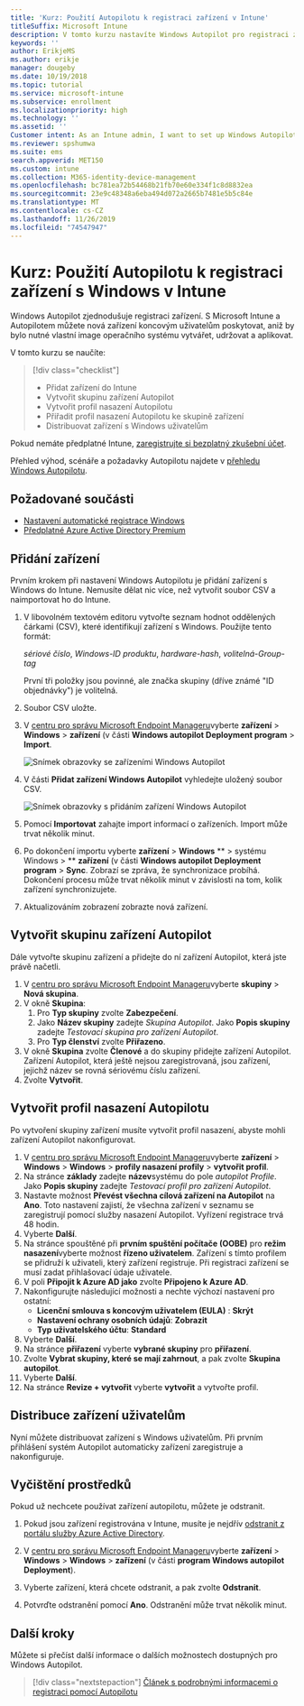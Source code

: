```yaml
---
title: 'Kurz: Použití Autopilotu k registraci zařízení v Intune'
titleSuffix: Microsoft Intune
description: V tomto kurzu nastavíte Windows Autopilot pro registraci zařízení v Intune.
keywords: ''
author: ErikjeMS
ms.author: erikje
manager: dougeby
ms.date: 10/19/2018
ms.topic: tutorial
ms.service: microsoft-intune
ms.subservice: enrollment
ms.localizationpriority: high
ms.technology: ''
ms.assetid: ''
Customer intent: As an Intune admin, I want to set up Windows Autopilot so that users can enroll in Intune.
ms.reviewer: spshumwa
ms.suite: ems
search.appverid: MET150
ms.custom: intune
ms.collection: M365-identity-device-management
ms.openlocfilehash: bc781ea72b54468b21fb70e60e334f1c8d8832ea
ms.sourcegitcommit: 23e9c48348a6eba494d072a2665b7481e5b5c84e
ms.translationtype: MT
ms.contentlocale: cs-CZ
ms.lasthandoff: 11/26/2019
ms.locfileid: "74547947"
---
```

# <a name="tutorial-use-autopilot-to-enroll-windows-devices-in-intune"></a>Kurz: Použití Autopilotu k registraci zařízení s Windows v Intune

Windows Autopilot zjednodušuje registraci zařízení. S Microsoft Intune a Autopilotem můžete nová zařízení koncovým uživatelům poskytovat, aniž by bylo nutné vlastní image operačního systému vytvářet, udržovat a aplikovat.

V tomto kurzu se naučíte:
> [!div class="checklist"]
> * Přidat zařízení do Intune
> * Vytvořit skupinu zařízení Autopilot
> * Vytvořit profil nasazení Autopilotu
> * Přiřadit profil nasazení Autopilotu ke skupině zařízení
> * Distribuovat zařízení s Windows uživatelům

Pokud nemáte předplatné Intune, [zaregistrujte si bezplatný zkušební účet](../fundamentals/free-trial-sign-up.md).

Přehled výhod, scénáře a požadavky Autopilotu najdete v [přehledu Windows Autopilotu](https://docs.microsoft.com/windows/deployment/windows-autopilot/windows-10-autopilot).


## <a name="prerequisites"></a>Požadované součásti
- [Nastavení automatické registrace Windows](../quickstart-setup-auto-enrollment.md)
- [Předplatné Azure Active Directory Premium](https://docs.microsoft.com/azure/active-directory/active-directory-get-started-premium) <!--&#40;[trial subscription](http://go.microsoft.com/fwlink/?LinkID=816845)&#41;-->


## <a name="add-devices"></a>Přidání zařízení

Prvním krokem při nastavení Windows Autopilotu je přidání zařízení s Windows do Intune. Nemusíte dělat nic více, než vytvořit soubor CSV a naimportovat ho do Intune.

1. V libovolném textovém editoru vytvořte seznam hodnot oddělených čárkami (CSV), které identifikují zařízení s Windows. Použijte tento formát:
    
    *sériové číslo*, *Windows-ID produktu*, *hardware-hash*, *volitelná-Group-tag*
    
    První tři položky jsou povinné, ale značka skupiny (dříve známé "ID objednávky") je volitelná.

2. Soubor CSV uložte.

3. V [centru pro správu Microsoft Endpoint Manageru](https://go.microsoft.com/fwlink/?linkid=2109431)vyberte **zařízení** > **Windows** > **zařízení** (v části **Windows autopilot Deployment program** > **Import**.

    ![Snímek obrazovky se zařízeními Windows Autopilot](./media/enrollment-autopilot/autopilot-import-device.png)

4. V části **Přidat zařízení Windows Autopilot** vyhledejte uložený soubor CSV.

    ![Snímek obrazovky s přidáním zařízení Windows Autopilot](./media/tutorial-use-autopilot-enroll-devices/autopilot-import-device2.png)

5. Pomocí **Importovat** zahajte import informací o zařízeních. Import může trvat několik minut.

4. Po dokončení importu vyberte **zařízení** > **Windows** ** > systému Windows > ** **zařízení** (v části **Windows autopilot Deployment program** > **Sync**. Zobrazí se zpráva, že synchronizace probíhá. Dokončení procesu může trvat několik minut v závislosti na tom, kolik zařízení synchronizujete.

5. Aktualizováním zobrazení zobrazte nová zařízení.

## <a name="create-an-autopilot-device-group"></a>Vytvořit skupinu zařízení Autopilot

Dále vytvořte skupinu zařízení a přidejte do ní zařízení Autopilot, která jste právě načetli.

1. V [centru pro správu Microsoft Endpoint Manageru](https://go.microsoft.com/fwlink/?linkid=2109431)vyberte **skupiny** > **Nová skupina**.
2. V okně **Skupina**:
    1. Pro **Typ skupiny** zvolte **Zabezpečení**.
    2. Jako **Název skupiny** zadejte *Skupina Autopilot*. Jako **Popis skupiny** zadejte *Testovací skupina pro zařízení Autopilot*.
    3. Pro **Typ členství** zvolte **Přiřazeno**.
3. V okně **Skupina** zvolte **Členové** a do skupiny přidejte zařízení Autopilot. Zařízení Autopilot, která ještě nejsou zaregistrovaná, jsou zařízení, jejichž název se rovná sériovému číslu zařízení.
4. Zvolte **Vytvořit**.  

## <a name="create-an-autopilot-deployment-profile"></a>Vytvořit profil nasazení Autopilotu

Po vytvoření skupiny zařízení musíte vytvořit profil nasazení, abyste mohli zařízení Autopilot nakonfigurovat.

1. V [centru pro správu Microsoft Endpoint Manageru](https://go.microsoft.com/fwlink/?linkid=2109431)vyberte **zařízení** > **Windows** > **Windows** > **profily nasazení profily** > **vytvořit profil**.
2. Na stránce **základy** zadejte **název**systému do pole *autopilot Profile*. Jako **Popis skupiny** zadejte *Testovací profil pro zařízení Autopilot*.
3. Nastavte možnost **Převést všechna cílová zařízení na Autopilot** na **Ano**. Toto nastavení zajistí, že všechna zařízení v seznamu se zaregistrují pomocí služby nasazení Autopilot. Vyřízení registrace trvá 48 hodin.
4. Vyberte **Další**.
5. Na stránce spouštěné při **prvním spuštění počítače (OOBE)** pro **režim nasazení**vyberte možnost **řízeno uživatelem**. Zařízení s tímto profilem se přidruží k uživateli, který zařízení registruje. Při registraci zařízení se musí zadat přihlašovací údaje uživatele.
6. V poli **Připojit k Azure AD jako** zvolte **Připojeno k Azure AD**.
7. Nakonfigurujte následující možnosti a nechte výchozí nastavení pro ostatní:
    - **Licenční smlouva s koncovým uživatelem (EULA)** : **Skrýt**
    - **Nastavení ochrany osobních údajů**: **Zobrazit**
    - **Typ uživatelského účtu**: **Standard**
8. Vyberte **Další**.
9. Na stránce **přiřazení** vyberte **vybrané skupiny** pro **přiřazení**.
10. Zvolte **Vybrat skupiny, které se mají zahrnout**, a pak zvolte **Skupina autopilot**.
11. Vyberte **Další**.
12. Na stránce **Revize + vytvořit** vyberte **vytvořit** a vytvořte profil.

## <a name="distribute-devices-to-users"></a>Distribuce zařízení uživatelům

Nyní můžete distribuovat zařízení s Windows uživatelům. Při prvním přihlášení systém Autopilot automaticky zařízení zaregistruje a nakonfiguruje. 

## <a name="clean-up-resources"></a>Vyčištění prostředků

Pokud už nechcete používat zařízení autopilotu, můžete je odstranit.

1. Pokud jsou zařízení registrována v Intune, musíte je nejdřív [odstranit z portálu služby Azure Active Directory](../remote-actions/devices-wipe.md#delete-devices-from-the-azure-active-directory-portal).

2. V [centru pro správu Microsoft Endpoint Manageru](https://go.microsoft.com/fwlink/?linkid=2109431)vyberte **zařízení** > **Windows** > **Windows** > **zařízení** (v části **program Windows autopilot Deployment**).

3. Vyberte zařízení, která chcete odstranit, a pak zvolte **Odstranit**.

4. Potvrďte odstranění pomocí **Ano**. Odstranění může trvat několik minut.

## <a name="next-steps"></a>Další kroky

Můžete si přečíst další informace o dalších možnostech dostupných pro Windows Autopilot.

> [!div class="nextstepaction"]
> [Článek s podrobnými informacemi o registraci pomocí Autopilotu](enrollment-autopilot.md)


